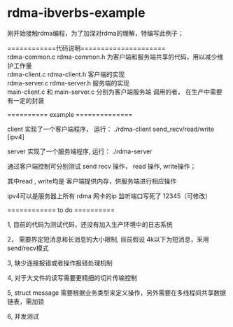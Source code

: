 # rdma-ibverbs-example

刚开始接触rdma编程，为了加深对rdma的理解，特编写此例子；  


============代码说明=====================  
rdma-common.c   rdma-common.h  为客户端和服务端共享的代码，用以减少维护工作量  
rdma-client.c   rdma-client.h  客户端的实现  
rdma-server.c   rdma-server.h  服务端的实现  
main-client.c  和 main-server.c 分别为客户端服务端 调用的者， 在生产中需要有一定的封装  
  
    

==========  example ==============

client 实现了一个客户端程序，  运行：  ./rdma-client    send_recv/read/write   [ipv4]

server 实现了一个服务端程序,   运行：  ./rdma-server

通过客户端控制可分别测试   send recv 操作，  read 操作, write操作；

其中read , write均是 客户端提供内存，供服务端进行相应操作

ipv4可以是服务器上所有 rdma 网卡的ip
监听端口写死了 12345（可修改）






============ to do ==========

1,  目前的代码为测试代码，还没有加入生产环境中的日志系统

2， 需要界定短消息和长消息的大小限制,  目前假设 4k以下为短消息，采用 send/recv模式

3,  缺少连接报错或者操作报错处理机制

4,  对于大文件的读写需要更精细的切片传输控制

5,  struct message 需要根据业务类型来定义操作，另外需要在多线程间共享数据链表，需加锁

6,  并发测试
